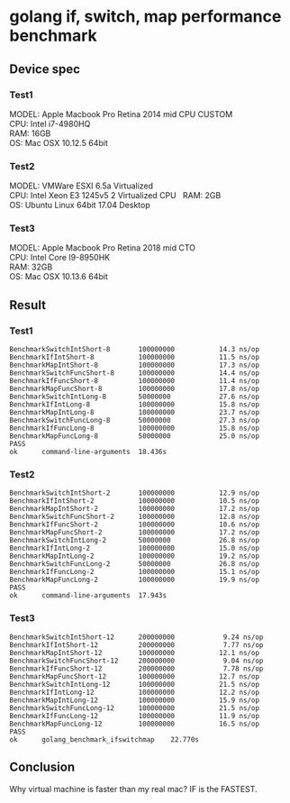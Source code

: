 # golang if, switch, map performance benchmark

## Device spec
### Test1 
  MODEL: Apple Macbook Pro Retina 2014 mid CPU CUSTOM  
  CPU: Intel i7-4980HQ  
  RAM: 16GB  
  OS: Mac OSX 10.12.5 64bit  
### Test2
  MODEL: VMWare ESXI 6.5a Virtualized   
  CPU: Intel Xeon E3 1245v5 2 Virtualized CPU   
  RAM: 2GB    
  OS: Ubuntu Linux 64bit 17.04 Desktop  
### Test3
  MODEL: Apple Macbook Pro Retina 2018 mid CTO  
  CPU: Intel Core I9-8950HK  
  RAM: 32GB  
  OS: Mac OSX 10.13.6 64bit

## Result 
### Test1
    BenchmarkSwitchIntShort-8    	100000000	        14.3 ns/op
    BenchmarkIfIntShort-8        	100000000	        11.5 ns/op
    BenchmarkMapIntShort-8       	100000000	        17.3 ns/op
    BenchmarkSwitchFuncShort-8   	100000000	        14.4 ns/op
    BenchmarkIfFuncShort-8       	100000000	        11.4 ns/op
    BenchmarkMapFuncShort-8      	100000000	        17.8 ns/op
    BenchmarkSwitchIntLong-8     	50000000	        27.6 ns/op
    BenchmarkIfIntLong-8         	100000000	        15.8 ns/op
    BenchmarkMapIntLong-8        	100000000	        23.7 ns/op
    BenchmarkSwitchFuncLong-8    	50000000	        27.3 ns/op
    BenchmarkIfFuncLong-8        	100000000	        15.8 ns/op
    BenchmarkMapFuncLong-8       	50000000	        25.0 ns/op
    PASS
    ok  	command-line-arguments	18.436s
      
### Test2
    BenchmarkSwitchIntShort-2    	100000000	        12.9 ns/op
    BenchmarkIfIntShort-2        	100000000	        10.5 ns/op
    BenchmarkMapIntShort-2       	100000000	        17.2 ns/op
    BenchmarkSwitchFuncShort-2   	100000000	        12.8 ns/op
    BenchmarkIfFuncShort-2       	100000000	        10.6 ns/op
    BenchmarkMapFuncShort-2      	100000000	        17.2 ns/op
    BenchmarkSwitchIntLong-2     	50000000	        26.8 ns/op
    BenchmarkIfIntLong-2         	100000000	        15.0 ns/op
    BenchmarkMapIntLong-2        	100000000	        19.2 ns/op
    BenchmarkSwitchFuncLong-2    	50000000	        26.8 ns/op
    BenchmarkIfFuncLong-2        	100000000	        15.1 ns/op
    BenchmarkMapFuncLong-2       	100000000	        19.9 ns/op
    PASS
    ok  	command-line-arguments	17.943s
    
### Test3
    BenchmarkSwitchIntShort-12     	200000000	         9.24 ns/op
    BenchmarkIfIntShort-12         	200000000	         7.77 ns/op
    BenchmarkMapIntShort-12        	100000000	        12.1 ns/op
    BenchmarkSwitchFuncShort-12    	200000000	         9.04 ns/op
    BenchmarkIfFuncShort-12        	200000000	         7.78 ns/op
    BenchmarkMapFuncShort-12       	100000000	        12.7 ns/op
    BenchmarkSwitchIntLong-12      	100000000	        21.5 ns/op
    BenchmarkIfIntLong-12          	100000000	        12.2 ns/op
    BenchmarkMapIntLong-12         	100000000	        15.9 ns/op
    BenchmarkSwitchFuncLong-12     	100000000	        21.5 ns/op
    BenchmarkIfFuncLong-12         	100000000	        11.9 ns/op
    BenchmarkMapFuncLong-12        	100000000	        16.5 ns/op
    PASS
    ok  	golang_benchmark_ifswitchmap	22.770s

## Conclusion
  Why virtual machine is faster than my real mac?
  IF is the FASTEST.
